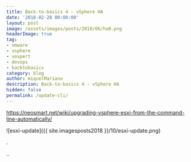 ```yaml
---
title: Back-to-basics 4 - vSphere HA
date: '2018-02-28 00:00:00'
layout: post
image: /assets/images/posts/2018/06/ha0.png
headerImage: true
tag:
- vmware
- vsphere
- vexpert
- devops
- backtobasics
category: blog
author: miquelMariano
description: Back-to-basics 4 - vSphere HA
hidden: false
permalink: /update-cli/
---
```



https://neosmart.net/wiki/upgrading-vsphere-esxi-from-the-command-line-automatically/

![esxi-update]({{ site.imagesposts2018 }}/10/esxi-update.png)



.



..